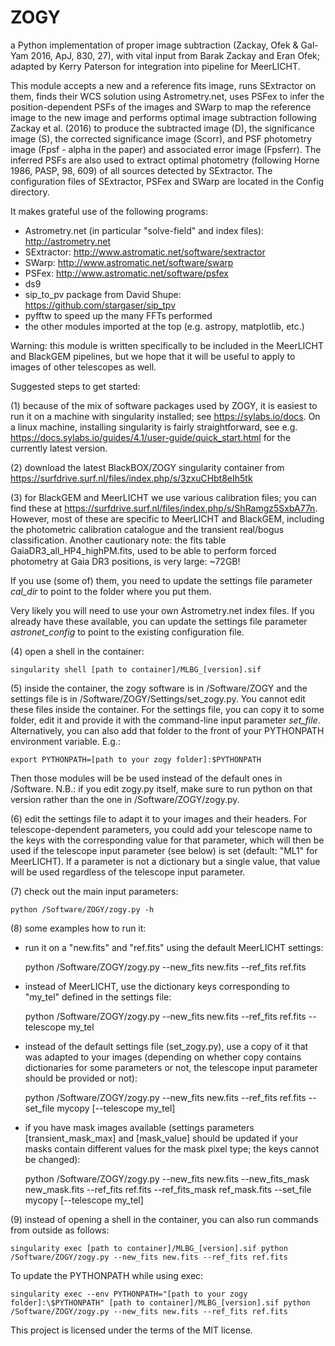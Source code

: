 # ZOGY
a Python implementation of proper image subtraction (Zackay, Ofek &amp; Gal-Yam 2016, ApJ, 830, 27), with vital input from Barak Zackay and Eran Ofek; adapted by Kerry Paterson for integration into pipeline for MeerLICHT.

This module accepts a new and a reference fits image, runs SExtractor on them, finds their WCS solution using Astrometry.net, uses PSFex to infer the position-dependent PSFs of the images and SWarp to map the reference image to the new image and performs optimal image subtraction following Zackay et al. (2016) to produce the subtracted image (D), the significance image (S), the corrected significance image (Scorr), and PSF photometry image (Fpsf - alpha in the paper) and associated error image (Fpsferr). The inferred PSFs are also used to extract optimal photometry (following Horne 1986, PASP, 98, 609) of all sources detected by SExtractor. The configuration files of SExtractor, PSFex and SWarp are located in the Config directory.

It makes grateful use of the following programs:

- Astrometry.net (in particular "solve-field" and index files): http://astrometry.net
- SExtractor: http://www.astromatic.net/software/sextractor
- SWarp: http://www.astromatic.net/software/swarp
- PSFex: http://www.astromatic.net/software/psfex
- ds9
- sip_to_pv package from David Shupe: https://github.com/stargaser/sip_tpv
- pyfftw to speed up the many FFTs performed
- the other modules imported at the top (e.g. astropy, matplotlib, etc.)

Warning: this module is written specifically to be included in the MeerLICHT and BlackGEM pipelines, but we hope that it will be useful to apply to images of other telescopes as well.


Suggested steps to get started:

(1) because of the mix of software packages used by ZOGY, it is easiest to run it on a machine with singularity installed; see https://sylabs.io/docs. On a linux machine, installing singularity is fairly straightforward, see e.g. https://docs.sylabs.io/guides/4.1/user-guide/quick_start.html for the currently latest version.

(2) download the latest BlackBOX/ZOGY singularity container from https://surfdrive.surf.nl/files/index.php/s/3zxuCHbt8eIh5tk

(3) for BlackGEM and MeerLICHT we use various calibration files; you can find these at https://surfdrive.surf.nl/files/index.php/s/ShRamgz5SxbA77n. However, most of these are specific to MeerLICHT and BlackGEM, including the photometric calibration catalogue and the transient real/bogus classification. Another cautionary note: the fits table GaiaDR3_all_HP4_highPM.fits, used to be able to perform forced photometry at Gaia DR3 positions, is very large: ~72GB!

If you use (some of) them, you need to update the settings file parameter *cal_dir* to point to the folder where you put them.

Very likely you will need to use your own Astrometry.net index files. If you already have these available, you can update the settings file parameter *astronet_config* to point to the existing configuration file.


(4) open a shell in the container:

    singularity shell [path to container]/MLBG_[version].sif

(5) inside the container, the zogy software is in /Software/ZOGY and the settings file is in /Software/ZOGY/Settings/set_zogy.py. You cannot edit these files inside the container. For the settings file, you can copy it to some folder, edit it and provide it with the command-line input parameter *set_file*. Alternatively, you can also add that folder to the front of your PYTHONPATH environment variable. E.g.:

    export PYTHONPATH=[path to your zogy folder]:$PYTHONPATH

Then those modules will be be used instead of the default ones in /Software. N.B.: if you edit zogy.py itself, make sure to run python on that version rather than the one in /Software/ZOGY/zogy.py.

(6) edit the settings file to adapt it to your images and their headers. For telescope-dependent parameters, you could add your telescope name to the keys with the corresponding value for that parameter, which will then be used if the telescope input parameter (see below) is set (default: "ML1" for MeerLICHT). If a parameter is not a dictionary but a single value, that value will be used regardless of the telescope input parameter.

(7) check out the main input parameters:

    python /Software/ZOGY/zogy.py -h

(8) some examples how to run it:

- run it on a "new.fits" and "ref.fits" using the default MeerLICHT settings:

    python /Software/ZOGY/zogy.py --new_fits new.fits --ref_fits ref.fits


- instead of MeerLICHT, use the dictionary keys corresponding to
  "my_tel" defined in the settings file:

    python /Software/ZOGY/zogy.py --new_fits new.fits --ref_fits ref.fits --telescope my_tel

- instead of the default settings file (set_zogy.py), use a copy of it
  that was adapted to your images (depending on whether copy contains
  dictionaries for some parameters or not, the telescope input
  parameter should be provided or not):

    python /Software/ZOGY/zogy.py --new_fits new.fits --ref_fits ref.fits --set_file mycopy [--telescope my_tel]


- if you have mask images available (settings parameters
  [transient_mask_max] and [mask_value] should be updated if your
  masks contain different values for the mask pixel type; the keys
  cannot be changed):

    python /Software/ZOGY/zogy.py --new_fits new.fits --new_fits_mask new_mask.fits --ref_fits ref.fits --ref_fits_mask ref_mask.fits --set_file mycopy [--telescope my_tel]


(9) instead of opening a shell in the container, you can also run commands from outside as follows:

    singularity exec [path to container]/MLBG_[version].sif python /Software/ZOGY/zogy.py --new_fits new.fits --ref_fits ref.fits

To update the PYTHONPATH while using exec:

    singularity exec --env PYTHONPATH="[path to your zogy folder]:\$PYTHONPATH" [path to container]/MLBG_[version].sif python /Software/ZOGY/zogy.py --new_fits new.fits --ref_fits ref.fits


This project is licensed under the terms of the MIT license.
